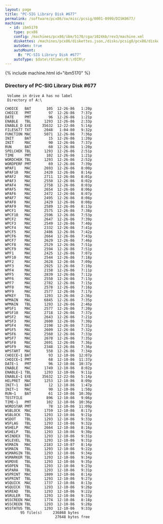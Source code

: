 ```yaml
---
layout: page
title: "PC-SIG Library Disk #677"
permalink: /software/pcx86/sw/misc/pcsig/0001-0999/DISK0677/
machines:
  - id: ibm5170
    type: pcx86
    config: /machines/pcx86/ibm/5170/cga/1024kb/rev3/machine.xml
    diskettes: /machines/pcx86/diskettes.json,/disks/pcsig0/pcx86/diskettes.json
    autoGen: true
    autoMount:
      B: "PC-SIG Library Disk #677"
    autoType: $date\r$time\rB:\rDIR\r
---
```


{% include machine.html id="ibm5170" %}

### Directory of PC-SIG Library Disk #677

     Volume in drive A has no label
     Directory of A:\

    CHOICE   BAT       105  12-26-86   1:20p
    CHOICE   PMT        97  12-26-86   7:37p
    DATE     PMT        96  12-26-86   1:21p
    ENABLE   TBL      1293  12-26-86   2:33p
    ENABLE_D EXE     35632  12-22-86   5:14p
    FILES677 TXT      2048   1-04-80   9:32p
    FUNCTION MAC      5071  12-26-86   7:36p
    INIT     BAT        15  12-26-86   1:20p
    INIT     MAC        90  12-26-86   7:37p
    RUN      BAT        60  12-26-86   1:20p
    SPELCHEK TBL      1293  12-26-86   2:51p
    TIME     PMT       102  12-26-86   1:21p
    WORDCHEK TBL      1293  12-26-86   2:52p
    WORDPERF PMT        69  12-26-86   7:39p
    WPAF1    MAC      2693  12-26-86   8:00p
    WPAF10   MAC      2420  12-26-86   8:14p
    WPAF2    MAC      2711  12-26-86   8:01p
    WPAF3    MAC      2550  12-26-86   8:02p
    WPAF4    MAC      2758  12-26-86   8:03p
    WPAF5    MAC      2654  12-26-86   8:06p
    WPAF6    MAC      2472  12-26-86   8:07p
    WPAF7    MAC      2495  12-26-86   8:08p
    WPAF8    MAC      2429  12-26-86   8:08p
    WPAF9    MAC      2589  12-26-86   8:13p
    WPCF1    MAC      2575  12-26-86   7:38p
    WPCF10   MAC      2596  12-26-86   7:53p
    WPCF2    MAC      2647  12-26-86   7:39p
    WPCF3    MAC      2549  12-26-86   7:40p
    WPCF4    MAC      2332  12-26-86   7:41p
    WPCF5    MAC      2486  12-26-86   7:42p
    WPCF6    MAC      2664  12-26-86   7:43p
    WPCF7    MAC      2629  12-26-86   7:46p
    WPCF8    MAC      2529  12-26-86   7:51p
    WPCF9    MAC      2594  12-26-86   7:51p
    WPF1     MAC      2425  12-26-86   7:07p
    WPF10    MAC      2544  12-26-86   7:18p
    WPF2     MAC      2628  12-26-86   7:09p
    WPF3     MAC      2925  12-26-86   7:10p
    WPF4     MAC      2158  12-26-86   7:11p
    WPF5     MAC      2839  12-26-86   7:12p
    WPF6     MAC      2550  12-26-86   7:13p
    WPF7     MAC      2782  12-26-86   7:15p
    WPF8     MAC      2578  12-26-86   7:16p
    WPF9     MAC      2577  12-26-86   7:17p
    WPKEY    TBL      1293  12-26-86   2:36p
    WPMAIN   MAC      6845  12-26-86   7:35p
    WPMAIN   TBL      1293  12-26-86   2:46p
    WPSF1    MAC      2577  12-26-86   7:20p
    WPSF10   MAC      2718  12-26-86   7:37p
    WPSF2    MAC      2643  12-26-86   7:21p
    WPSF3    MAC      2600  12-26-86   7:30p
    WPSF4    MAC      2198  12-26-86   7:31p
    WPSF5    MAC      2609  12-26-86   7:32p
    WPSF6    MAC      2560  12-26-86   7:33p
    WPSF7    MAC      2670  12-26-86   7:35p
    WPSF8    MAC      2691  12-26-86   7:36p
    WPSF9    MAC      2348  12-26-86   7:36p
    WPSTART  MAC       558  12-26-86   7:34p
    CHOICE~1 BAT        93  12-10-86  12:07p
    CHOICE~1 PMT        68  12-10-86  11:37p
    DATE~1   PMT        96  12-10-86  10:37p
    ENABLE   MAC      1749  12-10-86   8:02p
    ENABLE~1 TBL      1293  12-10-86   9:11p
    ENABLE~1 EXE     35632  12-22-86   5:14p
    HELPRET  MAC      1253  12-10-86   8:09p
    INIT~1   BAT        12  12-10-86   1:47p
    INIT~1   MAC        90  12-10-86   1:50p
    RUN~1    BAT        61  12-10-86  10:30p
    TESTFILE           896  12-10-86   9:06p
    TIME~1   PMT       102  12-10-86  10:36p
    WORDSTAR PMT        78  12-10-86  11:09p
    WSBLOCK  MAC      1759  12-10-86   8:17p
    WSBLOCK  TBL      1293  12-10-86   9:21p
    WSDOT    TBL      1293  12-10-86   9:33p
    WSFLAG   TBL      1293  12-10-86   9:32p
    WSHELP   MAC      2664  12-10-86   8:16p
    WSHELP   TBL      1293  12-10-86   9:30p
    WSINDEX  TBL      1293  12-10-86   9:31p
    WSLEVEL  TBL      1293  12-10-86   9:31p
    WSMAIN   MAC      2183  12-10-87   8:14p
    WSMAIN   TBL      1293  12-10-86   9:22p
    WSMARGIN TBL      1293  12-10-86   9:34p
    WSMARKER TBL      1293  12-10-86   9:34p
    WSMOVE   TBL      1293  12-10-86   9:35p
    WSOPEN   TBL      1293  12-10-86   9:23p
    WSPARA   TBL      1293  12-10-86   9:31p
    WSPRINT  MAC      1809  12-10-86   8:14p
    WSPRINT  TBL      1293  12-10-86   9:27p
    WSQUICK  MAC      1737  12-10-86   8:13p
    WSQUICK  TBL      1293  12-10-86   9:26p
    WSREAD   TBL      1293  12-10-86   9:22p
    WSRULER  TBL      1293  12-10-86   9:33p
    WSSCREEN MAC      1774  12-10-86   8:18p
    WSSCREEN TBL      1293  12-10-86   9:28p
    WSSTATUS TBL      1293  12-10-86   9:33p
           95 file(s)     236868 bytes
                           27648 bytes free
